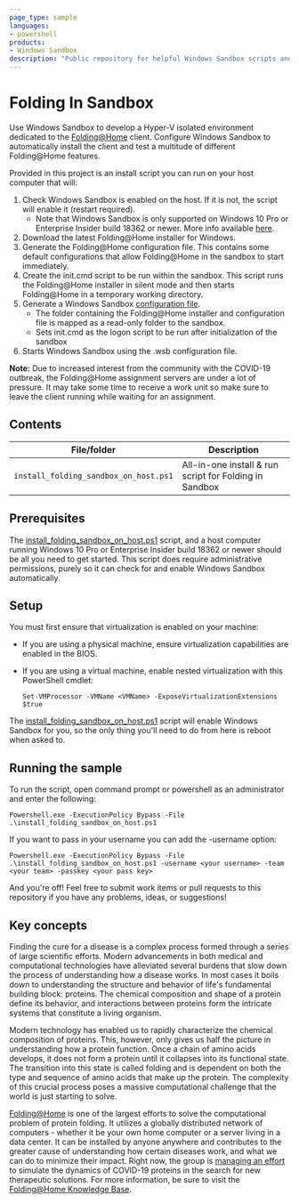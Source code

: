 ```yaml
---
page_type: sample
languages:
- powershell
products:
- Windows Sandbox
description: "Public repository for helpful Windows Sandbox scripts and utilites"
---
```


# Folding In Sandbox

Use Windows Sandbox to develop a Hyper-V isolated environment dedicated to the [Folding@Home](https://foldingathome.org/) client. Configure Windows Sandbox to automatically install the client and test a multitude of different Folding@Home features. 

Provided in this project is an install script you can run on your host computer that will:

1. Check Windows Sandbox is enabled on the host. If it is not, the script will enable it (restart required).
    - Note that Windows Sandbox is only supported on Windows 10 Pro or Enterprise Insider build 18362 or newer. More info available [here](https://docs.microsoft.com/en-us/windows/security/threat-protection/windows-sandbox/windows-sandbox-overview).
2. Download the latest Folding@Home installer for Windows.
3. Generate the Folding@Home configuration file. This contains some default configurations that allow Folding@Home in the sandbox to start immediately.
4. Create the init.cmd script to be run within the sandbox. This script runs the Folding@Home installer in silent mode and then starts Folding@Home in a temporary working directory.
4. Generate a Windows Sandbox [configuration file](https://docs.microsoft.com/en-us/windows/security/threat-protection/windows-sandbox/windows-sandbox-configure-using-wsb-file).
    - The folder containing the Folding@Home installer and configuration file is mapped as a read-only folder to the sandbox.
    - Sets init.cmd as the logon script to be run after initialization of the sandbox
5. Starts Windows Sandbox using the .wsb configuration file.

**Note:** Due to increased interest from the community with the COVID-19 outbreak, the Folding@Home assignment servers are under a lot of pressure. It may take some time to receive a work unit so make sure to leave the client running while waiting for an assignment.

## Contents

| File/folder       | Description                                |
|-------------------|--------------------------------------------|
| `install_folding_sandbox_on_host.ps1`             | All-in-one install & run script for Folding in Sandbox                        |

## Prerequisites

The [install_folding_sandbox_on_host.ps1](install_folding_sandbox_on_host.ps1) script, and a host computer running Windows 10 Pro or Enterprise Insider build 18362 or newer should be all you need to get started. This script does require administrative permissions, purely so it can check for and enable Windows Sandbox automatically. 

## Setup

You must first ensure that virtualization is enabled on your machine:
- If you are using a physical machine, ensure virtualization capabilities are enabled in the BIOS.
- If you are using a virtual machine, enable nested virtualization with this PowerShell cmdlet:
    
    ```Set-VMProcessor -VMName <VMName> -ExposeVirtualizationExtensions $true```

The [install_folding_sandbox_on_host.ps1](install_folding_sandbox_on_host.ps1) script will enable Windows Sandbox for you, so the only thing you'll need to do from here is reboot when asked to.

## Running the sample

To run the script, open command prompt or powershell as an administrator and enter the following:

```Powershell.exe -ExecutionPolicy Bypass -File .\install_folding_sandbox_on_host.ps1```

If you want to pass in your username you can add the -username option:

```Powershell.exe -ExecutionPolicy Bypass -File .\install_folding_sandbox_on_host.ps1 -username <your username> -team <your team> -passkey <your pass key>```

And you're off! Feel free to submit work items or pull requests to this repository if you have any problems, ideas, or suggestions!

## Key concepts

Finding the cure for a disease is a complex process formed through a series of large scientific efforts. Modern advancements in both medical and computational technologies have alleviated several burdens that slow down the process of understanding how a disease works. In most cases it boils down to understanding the structure and behavior of life's fundamental building block: proteins. The chemical composition and shape of a protein define its behavior, and interactions between proteins form the intricate systems that constitute a living organism.

Modern technology has enabled us to rapidly characterize the chemical composition of proteins. This, however, only gives us half the picture in understanding how a protein function. Once a chain of amino acids develops, it does not form a protein until it collapses into its functional state. The transition into this state is called folding and is dependent on both the type and sequence of amino acids that make up the protein. The complexity of this crucial process poses a massive computational challenge that the world is just starting to solve.

[Folding@Home](https://foldingathome.org/) is one of the largest efforts to solve the computational problem of protein folding. It utilizes a globally distributed network of computers - whether it be your own home computer or a server living in a data center. It can be installed by anyone anywhere and contributes to the greater cause of understanding how certain diseases work, and what we can do to minimize their impact. Right now, the group is [managing an effort](https://foldingathome.org/2020/03/15/coronavirus-what-were-doing-and-how-you-can-help-in-simple-terms/) to simulate the dynamics of COVID-19 proteins in the search for new therapeutic solutions. For more information, be sure to visit the [Folding@Home Knowledge Base](https://foldingathome.org/dig-deeper/).
